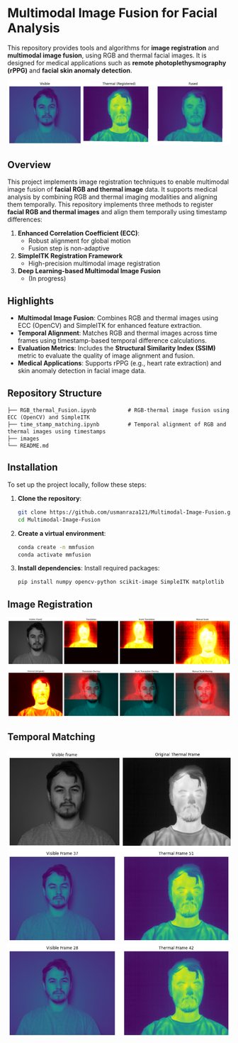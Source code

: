 # Multimodal Image Fusion for Facial Analysis

This repository provides tools and algorithms for **image registration** and **multimodal image fusion**, using RGB and thermal facial images. It is designed for medical applications such as **remote photoplethysmography (rPPG)** and **facial skin anomaly detection**.

![Multimodal Image Fusion](images/fuse1.png)

## Overview
This project implements image registration techniques to enable multimodal image fusion of **facial RGB and thermal image** data. It supports medical analysis by combining RGB and thermal imaging modalities and aligning them temporally. This repository implements three methods to register **facial RGB and thermal images** and align them temporally using timestamp differences:
1. **Enhanced Correlation Coefficient (ECC)**:
    - Robust alignment for global motion  
    - Fusion step is non-adaptive
2. **SimpleITK Registration Framework**
    - High-precision multimodal image registration
3. **Deep Learning-based Multimodal Image Fusion**
    - (In progress)
   
## Highlights
- **Multimodal Image Fusion**: Combines RGB and thermal images using ECC (OpenCV) and SimpleITK for enhanced feature extraction.
- **Temporal Alignment**: Matches RGB and thermal images across time frames using timestamp-based temporal difference calculations.
- **Evaluation Metrics**: Includes the **Structural Similarity Index (SSIM)** metric to evaluate the quality of image alignment and fusion.
- **Medical Applications**: Supports rPPG (e.g., heart rate extraction) and skin anomaly detection in facial image data.


## Repository Structure
```
├── RGB_thermal_Fusion.ipynb          # RGB-thermal image fusion using ECC (OpenCV) and SimpleITK
├── time_stamp_matching.ipynb         # Temporal alignment of RGB and thermal images using timestamps
├── images 
└── README.md   
```

## Installation
To set up the project locally, follow these steps:

1. **Clone the repository**:
    ```bash
    git clone https://github.com/usmanraza121/Multimodal-Image-Fusion.git
    cd Multimodal-Image-Fusion
    
    ```

2. **Create a virtual environment**:
   ```bash
   conda create -n mmfusion
   conda activate mmfusion
   ```

3. **Install dependencies**:
   Install required packages:
   ```bash
   pip install numpy opencv-python scikit-image SimpleITK matplotlib
   ```



## Image Registration
![Image Registration Example](images/reg1.png)

## Temporal Matching
![Time-stamp mismatching example](images/diff.png)
![Time-stamp matching example](images/temp1.png)
![Time-stamp matching example](images/temp2.png)
